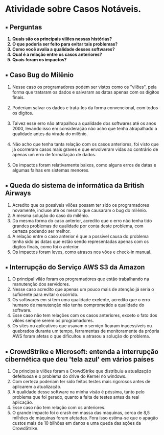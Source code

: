 # Atividade sobre Casos Notáveis.

## ▪ Perguntas

<strong>
<ol>
    <li>Quais são os principais vilões nessas histórias?</li>
    <li>O que poderia ser feito para evitar tais problemas?
</li>
    <li>Como você avalia a qualidade desses softwares?</li>
    <li>Qual é a relação entre os casos anteriores?</li>
    <li>Quais foram os impactos?</li>
</ol>
</strong>

## ▪ Caso Bug do Milênio

<ol>
    <li>    
        Nesse caso os programadores podem ser vistos como os "vilões", pela forma que trataram os dados e salvaram as datas apenas com os dígitos finais.
    </li>
    <br>
    <li>
        Poderiam  salvar os dados e trata-los da forma convencional, com todos os dígitos.
    </li>
    <br>
    <li>
        Talvez esse erro não atrapalhou a qualidade dos softwares até os anos 2000, levando isso em consideração não acho que tenha atrapalhado a qualidade antes da virada do milênio.
    </li>
    <br>
    <li>
        Não acho que tenha tanta relação com os casos anteriores, foi visto que já ocorreram casos mais graves e que envolveram vidas ao contrário de apenas um erro de formatação de dados.
    </li> 
    <br>
    <li>
        Os impactos foram relativamente baixos, como alguns erros de datas e algumas falhas em sistemas menores.
    </li>
</ol>

## ▪ Queda do sistema de informática da British Airways

<ol>
    <li>
        Acredito que os possiveis vilões possam ter sido os programadores novamente, incluse até os mesmo que causaram o bug do milênio.
    </li>
    <li>
        A mesma solução do caso do milênio.
    </li>
    <li>
        Da mesma forma do caso anterior, acredito que o erro não tenha tido grandes problemas de qualidade por conta deste problema, com certeza podendo ser melhor.
    </li>
    <li>
        A relação entre o caso anterior é que a possível causa do problema tenha sido as datas que estão sendo representadas apenas com os digitos finais, como foi o anterior.
    </li>
    <li>
        Os impactos foram leves, como atrasos nos vôos e check-in manual.
    </li>
</ol>

## ▪ Interrupção do Serviço AWS S3 da Amazon

<Ol>
    <li>
        O principal vilão foram os programadores que estão trabalhando na manutenção dos servidores.
    </li>
    <li>
        Nesse caso acredito que apenas um pouco mais de atenção já seria o suficiente para evitar o ocorrido.
    </li>
    <li>
        Os softwares em si tem uma qualidade exelente, acredito que o erro humano de manutenção não tenha comprometido a qualidade do software.
    </li>
    <li>
        Esse caso não tem relações com os casos anteriores, exceto o fato dos vilões sempre serem os programadores.
    </li>
    <li>
        Os sites ou aplicativos que usavam o serviço ficaram inacessíveis ou quebrados durante um tempo, ferramentas de monitoramente da própria AWS foram afetas o que dificultou e atrasou a solução do problema.
    </li>
</ol>

## ▪ CrowdStrike e Microsoft: entenda a interrupção cibernética que deu 'tela azul' em vários países

<ol>
    <li>
        Os principais vilões foram a CrowdStrike que distribuiu a atualização defeituosa e o problema do drive do Kernel no windows.
    </li>
    <li>
        Com certeza poderiam ter sido feitos testes mais rigorosos antes de aplicarem a atualização.
    </li>
    <li>
        A qualidade desse software na minha visão é péssima, tanto pelo problema que foi gerado, quanto a falta de testes antes da real aplicação.
    </li>
    <li>
        Esse caso não tem relação com os anteriores.
    </li>
    <li>
        O grande impacto foi o crash em massa das maquinas, cerca de 8,5 milhões de máquinas foram afetadas. Fora isso estima-se que o apagão custos mais de 10 bilhões em danos e uma queda das ações da CrowdStrike.
    </li>
</ol>